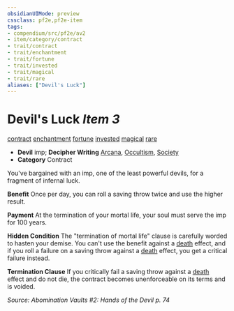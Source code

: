 ```yaml
---
obsidianUIMode: preview
cssclass: pf2e,pf2e-item
tags:
- compendium/src/pf2e/av2
- item/category/contract
- trait/contract
- trait/enchantment
- trait/fortune
- trait/invested
- trait/magical
- trait/rare
aliases: ["Devil's Luck"]
---
```

# Devil's Luck *Item 3*  
[contract](../../../Rules/traits/contract-lol.md)  [enchantment](../../../Rules/traits/enchantment.md)  [fortune](../../../Rules/traits/fortune.md)  [invested](../../../Rules/traits/invested.md)  [magical](../../../Rules/traits/magical.md)  [rare](../../../Rules/traits/rare.md)  

- **Devil** imp; **Decipher Writing** [Arcana](../../skills.md#Arcana), [Occultism](../../skills.md#Occultism), [Society](../../skills.md#Society)
- **Category** Contract

You've bargained with an imp, one of the least powerful devils, for a fragment of infernal luck.

**Benefit** Once per day, you can roll a saving throw twice and use the higher result.

**Payment** At the termination of your mortal life, your soul must serve the imp for 100 years.

**Hidden Condition** The "termination of mortal life" clause is carefully worded to hasten your demise. You can't use the benefit against a [death](../../../Rules/traits/death.md) effect, and if you roll a failure on a saving throw against a [death](../../../Rules/traits/death.md) effect, you get a critical failure instead.

**Termination Clause** If you critically fail a saving throw against a [death](../../../Rules/traits/death.md) effect and do not die, the contract becomes unenforceable on its terms and is voided.

*Source: Abomination Vaults #2: Hands of the Devil p. 74*
